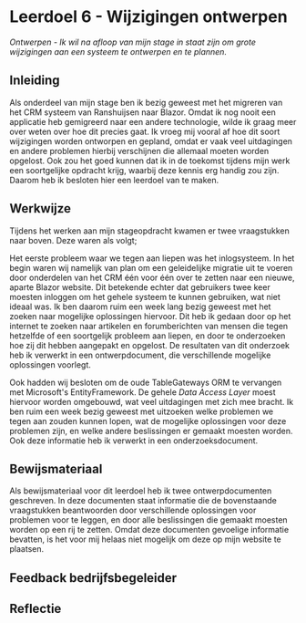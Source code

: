 ﻿# Leerdoel 6 - Wijzigingen ontwerpen
*Ontwerpen - Ik wil na afloop van mijn stage in staat zijn om grote wijzigingen aan een systeem te ontwerpen en te plannen.*

## Inleiding
Als onderdeel van mijn stage ben ik bezig geweest met het migreren van het CRM systeem van Ranshuijsen naar Blazor. Omdat ik nog nooit een applicatie heb gemigreerd naar een andere technologie, wilde ik graag meer over weten over hoe dit precies gaat. Ik vroeg mij vooral af hoe dit soort wijzigingen worden ontworpen en gepland, omdat er vaak veel uitdagingen en andere problemen hierbij verschijnen die allemaal moeten worden opgelost. Ook zou het goed kunnen dat ik in de toekomst tijdens mijn werk een soortgelijke opdracht krijg, waarbij deze kennis erg handig zou zijn. Daarom heb ik besloten hier een leerdoel van te maken.

## Werkwijze
Tijdens het werken aan mijn stageopdracht kwamen er twee vraagstukken naar boven. Deze waren als volgt;

Het eerste probleem waar we tegen aan liepen was het inlogsysteem. In het begin waren wij namelijk van plan om een geleidelijke migratie uit te voeren door onderdelen van het CRM één voor één over te zetten naar een nieuwe, aparte Blazor website. Dit betekende echter dat gebruikers twee keer moesten inloggen om het gehele systeem te kunnen gebruiken, wat niet ideaal was. Ik ben daarom ruim een week lang bezig geweest met het zoeken naar mogelijke oplossingen hiervoor. Dit heb ik gedaan door op het internet te zoeken naar artikelen en forumberichten van mensen die tegen hetzelfde of een soortgelijk probleem aan liepen, en door te onderzoeken hoe zij dit hebben aangepakt en opgelost. De resultaten van dit onderzoek heb ik verwerkt in een ontwerpdocument, die verschillende mogelijke oplossingen voorlegt.

Ook hadden wij besloten om de oude TableGateways ORM te vervangen met Microsoft's EntityFramework. De gehele _Data Access Layer_ moest hiervoor worden omgebouwd, wat veel uitdagingen met zich mee bracht. Ik ben ruim een week bezig geweest met uitzoeken welke problemen we tegen aan zouden kunnen lopen, wat de mogelijke oplossingen voor deze problemen zijn, en welke andere beslissingen er gemaakt moesten worden. Ook deze informatie heb ik verwerkt in een onderzoeksdocument.

## Bewijsmateriaal
Als bewijsmateriaal voor dit leerdoel heb ik twee ontwerpdocumenten geschreven. In deze documenten staat informatie die de bovenstaande vraagstukken beantwoorden door verschillende oplossingen voor problemen voor te leggen, en door alle beslissingen die gemaakt moesten worden op een rij te zetten. Omdat deze documenten gevoelige informatie bevatten, is het voor mij helaas niet mogelijk om deze op mijn website te plaatsen.

## Feedback bedrijfsbegeleider

## Reflectie
